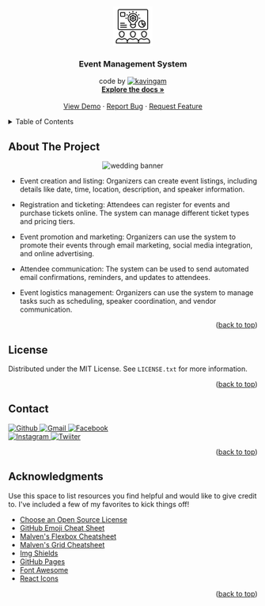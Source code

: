 <div align="center">

  <a href="https://github.com/kavingam/event-management-system">
    <img src="https://github.com/kavingam/event-management-system/blob/main/assets/icons/event-management.png" alt="Logo" width="80" height="80">   
  </a>
  
   <h3 align="center">Event Management System</h3>

  <p align="center">
     code by <a href="#"><img alt="kavingam" src="https://img.shields.io/badge/Github-kavingam-red?style=plastic&logo=github&color=green"></a>
    <br />
    <a href="#"><strong>Explore the docs »</strong></a>
    <br />
    <br />
    <a href="https://github.com/kavingam/event-management-system">View Demo</a>
    ·
    <a href="https://github.com/kavingam/event-management-system/e/issues">Report Bug</a>
    ·
    <a href="https://github.com/kavingam/event-management-system/issues">Request Feature</a>
  </p>

</div>
<!-- TABLE OF CONTENTS -->
<details>
  <summary>Table of Contents</summary>
  <ol>
    <li>
      <a href="#about-the-project">About The Project</a>
      <ul>
        <li><a href="#built-with">Built With</a></li>
      </ul>
    </li>
    <li>
      <a href="#getting-started">Getting Started</a>
      <ul>
        <li><a href="#prerequisites">Prerequisites</a></li>
        <li><a href="#installation">Installation</a></li>
      </ul>
    </li>
    <li><a href="#usage">Usage</a></li>
    <li><a href="#roadmap">Roadmap</a></li>
    <li><a href="#contributing">Contributing</a></li>
    <li><a href="#license">License</a></li>
    <li><a href="#contact">Contact</a></li>
    <li><a href="#acknowledgments">Acknowledgments</a></li>
  </ol>
</details>


 ## About The Project
<div align="center">
  
![wedding banner](https://github.com/kavingam/event-management-system/blob/main/assets/wedding/Wedding_Venues-2.png)

</div>

* Event creation and listing: Organizers can create event listings, including details like date, time, location, description, and speaker information.

* Registration and ticketing: Attendees can register for events and purchase tickets online. The system can manage different ticket types and pricing tiers.

* Event promotion and marketing: Organizers can use the system to promote their events through email marketing, social media integration, and online advertising.

* Attendee communication: The system can be used to send automated email confirmations, reminders, and updates to attendees.

* Event logistics management: Organizers can use the system to manage tasks such as scheduling, speaker coordination, and vendor communication.
  
<p align="right">(<a href="#">back to top</a>)</p>

<!-- LICENSE -->
## License

Distributed under the MIT License. See `LICENSE.txt` for more information.

<p align="right">(<a href="#">back to top</a>)</p>



<!-- CONTACT -->
## Contact

<a href="">
  <img src="https://img.shields.io/badge/GitHub-Resource-rgb(21%20166%20157)%3B?style=for-the-badge&logo=github&color=rgb(21%20166%20157)" alt="Github">
</a>

<a href="">
 <img src="https://img.shields.io/badge/Gmail-Address-rgb(21%20166%20157)%3B?style=for-the-badge&logo=gmail&color=rgb(21%20166%20157)" alt="Gmail">
</a>

<a href="">
 <img src="https://img.shields.io/badge/Facebook-ID-rgb(21%20166%20157)%3B?style=for-the-badge&logo=facebook&color=rgb(21%20166%20157)" alt="Facebook">
</a>

<br/>

<a href="">
 <img src="https://img.shields.io/badge/Instagram-ID-rgb(21%20166%20157)%3B?style=for-the-badge&logo=instagram&color=rgb(21%20166%20157)" alt="Instagram">
</a>

<a href="">
 <img src="https://img.shields.io/badge/Twitter-ID-rgb(21%20166%20157)%3B?style=for-the-badge&logo=twitter&color=rgb(21%20166%20157)" alt="Twiiter">
</a>

<p align="right">(<a href="#">back to top</a>)</p>

## Acknowledgments

Use this space to list resources you find helpful and would like to give credit to. I've included a few of my favorites to kick things off!

* [Choose an Open Source License](https://choosealicense.com)
* [GitHub Emoji Cheat Sheet](https://www.webpagefx.com/tools/emoji-cheat-sheet)
* [Malven's Flexbox Cheatsheet](https://flexbox.malven.co/)
* [Malven's Grid Cheatsheet](https://grid.malven.co/)
* [Img Shields](https://shields.io)
* [GitHub Pages](https://pages.github.com)
* [Font Awesome](https://fontawesome.com)
* [React Icons](https://react-icons.github.io/react-icons/search)

<p align="right">(<a href="#readme-top">back to top</a>)</p>
